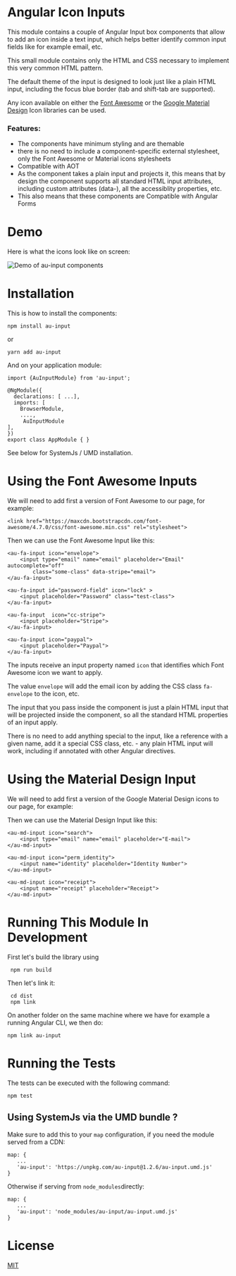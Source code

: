 
# Angular Icon Inputs 

This module contains a couple of Angular Input box components that allow to add an icon inside a text input, which helps better identify common input fields like for example email, etc.

This small module contains only the HTML and CSS necessary to implement this very common HTML pattern. 

The default theme of the input is designed to look just like a plain HTML input, including the focus blue border (tab and shift-tab are supported).

Any icon available on either the [Font Awesome](http://fontawesome.io) or the [Google Material Design](https://material.io/icons/) Icon libraries can be used.

### Features:

- The components have minimum styling and are themable 
- there is no need to include a component-specific external stylesheet, only the Font Awesome or Material icons stylesheets
- Compatible with AOT
- As the component takes a plain input and projects it, this means that by design the component supports all standard HTML input attributes, including custom attributes (data-), all the accessiblity properties, etc.
- This also means that these components are Compatible with Angular Forms 

# Demo 
Here is what the icons look like on screen:

![Demo of au-input components](https://raw.githubusercontent.com/angular-university/au-input/master/images/icons-demo.png)


# Installation

This is how to install the components:

    npm install au-input

or 

    yarn add au-input

And on your application module:

    import {AuInputModule} from 'au-input';

    @NgModule({
      declarations: [ ...],
      imports: [
        BrowserModule,
        ....,
         AuInputModule
    ],
    })
    export class AppModule { }

See below for SystemJs / UMD installation.

# Using the Font Awesome Inputs

We will need to add first a version of Font Awesome to our page, for example:

    <link href="https://maxcdn.bootstrapcdn.com/font-awesome/4.7.0/css/font-awesome.min.css" rel="stylesheet">

Then we can use the Font Awesome Input like this:

    <au-fa-input icon="envelope">
        <input type="email" name="email" placeholder="Email" autocomplete="off" 
            class="some-class" data-stripe="email">
    </au-fa-input>

    <au-fa-input id="password-field" icon="lock" >
        <input placeholder="Password" class="test-class">
    </au-fa-input>

    <au-fa-input  icon="cc-stripe">
        <input placeholder="Stripe">
    </au-fa-input>

    <au-fa-input icon="paypal">
        <input placeholder="Paypal">
    </au-fa-input>

The inputs receive an input property named `icon` that identifies which Font Awesome icon we want to apply. 

The value `envelope` will add the email icon by adding the CSS class `fa-envelope` to the icon, etc.

The input that you pass inside the component is just a plain HTML input that will be projected inside the component, so all the standard HTML properties of an input apply. 

There is no need to add anything special to the input, like a reference with a given name, add it a special CSS class, etc.  - any plain HTML input will work, including if annotated with other Angular directives.


# Using the Material Design Input

We will need to add first a version of the Google Material Design icons to our page, for example:

<link href="https://fonts.googleapis.com/icon?family=Material+Icons" rel="stylesheet">

Then we can use the Material Design Input like this:

    <au-md-input icon="search">
        <input type="email" name="email" placeholder="E-mail">
    </au-md-input>

    <au-md-input icon="perm_identity">
        <input name="identity" placeholder="Identity Number">
    </au-md-input>

    <au-md-input icon="receipt">
        <input name="receipt" placeholder="Receipt">
    </au-md-input>
        

# Running This Module In Development

First let's build the library using

     npm run build
     
Then let's link it:

     cd dist
     npm link

On another folder on the same machine where we have for example a running Angular CLI, we then do:

    npm link au-input


# Running the Tests 

The tests can be executed with the following command:

    npm test

## Using SystemJs via the UMD bundle ?

Make sure to add this to your `map` configuration, if you need the module served from a CDN:

    map: {
       ...
       'au-input': 'https://unpkg.com/au-input@1.2.6/au-input.umd.js'
    }

Otherwise if serving from `node_modules`directly:

    map: {
       ...
       'au-input': 'node_modules/au-input/au-input.umd.js'
    }


# License 

[MIT](https://opensource.org/licenses/MIT)





